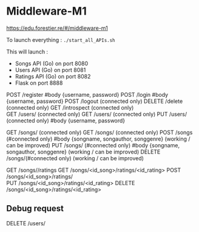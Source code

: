 # Middleware-M1

https://edu.forestier.re/#/middleware-m1

To launch everything :
`./start_all_APIs.sh`

This will launch :

- Songs API (Go) on port 8080
- Users API (Go) on port 8081
- Ratings API (Go) on port 8082
- Flask on port 8888

POST /register 			#body {username, password}
POST /login				#body {username, password}
POST /logout      (connected only)
DELETE /delete    (connected only)
GET /introspect   (connected only)	
GET /users/       (connected only)
GET /users/<id>   (connected only)
PUT /users/<id>   (connected only)	#body {username, password}


GET /songs/       (connected only)
GET /songs/<id>   (connected only)
POST /songs       (#connected only)   #body {songname, songauthor, songgenre}  (working / can be improved)
PUT /songs/<id>   (#connected only)   #body {songname, songauthor, songgenre}  (working / can be improved)
DELETE /songs/<id>(#connected only) 						  (working / can be improved)

GET /songs/<id>/ratings
GET /songs/<id_song>/ratings/<id_rating>
POST /songs/<id_song>/ratings/  
PUT  /songs/<id_song>/ratings/<id_rating> 
DELETE /songs/<id_song>/ratings/<id_rating> 

## Debug request 
DELETE /users/<id>
